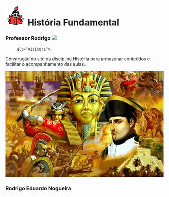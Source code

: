 # ![História](/img/icon_medievalBook.png) História Fundamental

### Professor Rodrigo <img src="https://visitor-badge.laobi.icu/badge?page_id=rodrigoeducativa.Portfolio">

         alt="visitors">

Construção do site da disciplina História para armazenar conteúdos e facilitar o acompanhamento das aulas.

![História](/img/history_readme.jpg)

### Rodrigo Eduardo Nogueira

